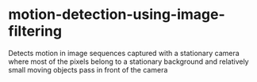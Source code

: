 # motion-detection-using-image-filtering
Detects motion in image sequences captured with a stationary camera where most of the pixels belong to a stationary background and relatively small moving objects pass in front of the camera
